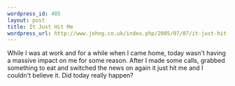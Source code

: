```yaml
--- 
wordpress_id: 405
layout: post
title: It Just Hit Me
wordpress_url: http://www.johng.co.uk/index.php/2005/07/07/it-just-hit-me/
---
```

While I was at work and for a while when I came home, today wasn't having a massive impact on me for some reason. After I made some calls, grabbed something to eat and switched the news on again it just hit me and I couldn't believe it. Did today really happen?
